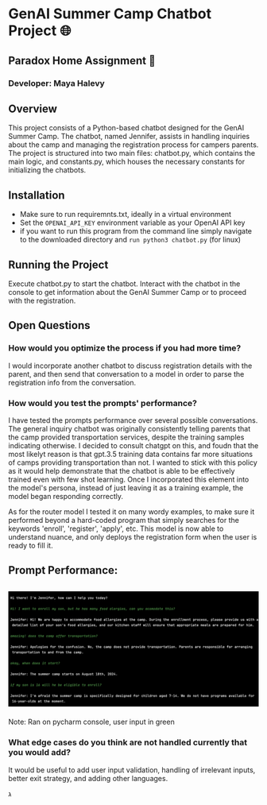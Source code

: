 
# GenAI Summer Camp Chatbot Project 🌐
## Paradox Home Assignment 👾

### Developer: Maya Halevy

## Overview
This project consists of a Python-based chatbot designed for the GenAI Summer Camp. The chatbot, named Jennifer, assists in handling inquiries about the camp and managing the registration process for campers parents. The project is structured into two main files: chatbot.py, which contains the main logic, and constants.py, which houses the necessary constants for initializing the chatbots.

## Installation
- Make sure to run requiremnts.txt, ideally in a virtual environment
- Set the `OPENAI_API_KEY` environment variable as your OpenAI API key
- if you want to run this program from the command line simply navigate to the downloaded directory and `run python3 chatbot.py` (for linux)

## Running the Project
Execute chatbot.py to start the chatbot. Interact with the chatbot in the console to get information about the GenAI Summer Camp or to proceed with the registration.

## Open Questions

### How would you optimize the process if you had more time?

I would incorporate another chatbot to discuss registration details with the parent, and then send that conversation to a model in order to parse the registration info from the conversation.

### How would you test the prompts' performance?

I have tested the prompts performance over several possible conversations. The general inquiry chatbot was originally consistently telling parents that the camp provided transportation services, despite the training samples indicating otherwise. I decided to consult chatgpt on this, and foudn that the most likelyt reason is that gpt.3.5 training data contains far more situations of camps providing transportation than not. I wanted to stick with this policy as it would help demonstrate that the chatbot is able to be effectively trained even with few shot learning. Once I incorporated this element into the model's persona, instead of just leaving it as a training example, the model began responding correctly. 

As for the router model I tested it on many wordy examples, to make sure it performed beyond a hard-coded program that simply searches for the keywords 'enroll', 'register', 'apply', etc. This model is now able to understand nuance, and only deploys the registration form when the user is ready to fill it. 

**Prompt Performance:**
---
![conversation with Jennifer](chat_snapshot.jpg)
---
Note: Ran on pycharm console, user input in green

### What edge cases do you think are not handled currently that you would add?

It would be useful to add user input validation, handling of irrelevant inputs, better exit strategy, and adding other languages.



  ג
